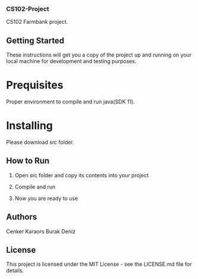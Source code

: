 ### CS102-Project

CS102 Farmbank project.

## Getting Started

These instructions will get you a copy of the project up and running on your local machine for development and testing purposes.

# Prequisites

Proper environment to compile and run java(SDK 11).

# Installing

Please download src folder.

## How to Run

1) Open src folder and copy its contents into your project

2) Compile and run

3) Now you are ready to use

## Authors

Cenker Karaors
Burak Deniz

## License

This project is licensed under the MIT License - see the LICENSE.md file for details.
